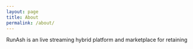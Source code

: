 ```yaml
---
layout: page 
title: About 
permalink: /about/ 
--- 
```

RunAsh is an live streaming hybrid platform and marketplace for retaining 
